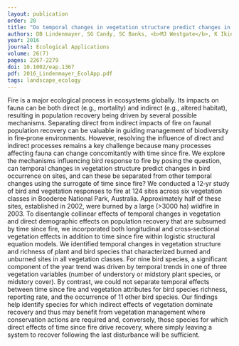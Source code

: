 ```yaml
---
layout: publication
order: 20
title: "Do temporal changes in vegetation structure predict changes in bird occupancy additional to time since fire?"
authors: DB Lindenmayer, SG Candy, SC Banks, <b>MJ Westgate</b>, K Ikin, JC Pierson, AIT Tulloch & PS Barton
year: 2016
journal: Ecological Applications
volume: 26(7)
pages: 2267-2279
doi: 10.1002/eap.1367
pdf: 2016_Lindenmayer_EcolApp.pdf
tags: landscape_ecology
---
```

Fire is a major ecological process in ecosystems globally. Its impacts on fauna can be both direct (e.g., mortality) and indirect (e.g., altered habitat), resulting in population recovery being driven by several possible mechanisms. Separating direct from indirect impacts of fire on faunal population recovery can be valuable in guiding management of biodiversity in fire‐prone environments. However, resolving the influence of direct and indirect processes remains a key challenge because many processes affecting fauna can change concomitantly with time since fire. We explore the mechanisms influencing bird response to fire by posing the question, can temporal changes in vegetation structure predict changes in bird occurrence on sites, and can these be separated from other temporal changes using the surrogate of time since fire? We conducted a 12‐yr study of bird and vegetation responses to fire at 124 sites across six vegetation classes in Booderee National Park, Australia. Approximately half of these sites, established in 2002, were burned by a large (>3000 ha) wildfire in 2003. To disentangle collinear effects of temporal changes in vegetation and direct demographic effects on population recovery that are subsumed by time since fire, we incorporated both longitudinal and cross‐sectional vegetation effects in addition to time since fire within logistic structural equation models. We identified temporal changes in vegetation structure and richness of plant and bird species that characterized burned and unburned sites in all vegetation classes. For nine bird species, a significant component of the year trend was driven by temporal trends in one of three vegetation variables (number of understory or midstory plant species, or midstory cover). By contrast, we could not separate temporal effects between time since fire and vegetation attributes for bird species richness, reporting rate, and the occurrence of 11 other bird species. Our findings help identify species for which indirect effects of vegetation dominate recovery and thus may benefit from vegetation management where conservation actions are required and, conversely, those species for which direct effects of time since fire drive recovery, where simply leaving a system to recover following the last disturbance will be sufficient.